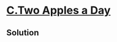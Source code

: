 # [C.Two Apples a Day](https://www.facebook.com/codingcompetitions/hacker-cup/2023/practice-round/problems/C)

## Solution
```cpp

```
